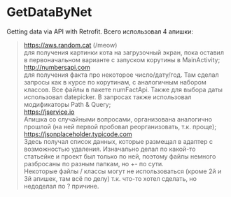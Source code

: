 # GetDataByNet
Getting data via API with Retrofit.
Всего использовал 4 апишки:
> https://aws.random.cat (/meow)  
для получения картинки кота на загрузочный экран, пока оставил в первоначальном варианте с запуском корутины в MainActivity;  
> http://numbersapi.com  
для получения факта про некоторое число/дату/год. Там сделал запросы как в курсе по корутинам, с аналогичным набором классов. Все файлы в пакете numFactApi. Также для выбора даты использовал datepicker. В запросах также использовал модификаторы Path & Query;  
> https://jservice.io  
Апишка со случайными вопросами, организована аналогично прошлой (на ней первой пробовал реорганизовать, т.к. проще);  
> https://jsonplaceholder.typicode.com  
Здесь получал список данных, которые размещал в адаптер с возможностью удаления. Изначально делал по какой-то статьейке и проект был только по ней, поэтому файлы немного разбросаны по разным папкам, но +- по сути.  
Некоторые файлы / классы могут не использоваться (кроме 2й и 3й апишек, там всё по делу) т.к. что-то хотел сделать, но недоделал по ? причине.